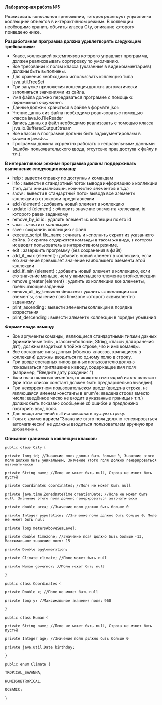 **Лабораторная работа №5**

Реализовать консольное приложение, которое реализует управление коллекцией объектов в интерактивном режиме. В коллекции необходимо хранить объекты класса City, описание которого приведено ниже.

**Разработанная программа должна удовлетворять следующим требованиям:**

- Класс, коллекцией экземпляров которого управляет программа, должен реализовывать сортировку по умолчанию.
- Все требования к полям класса (указанные в виде комментариев) должны быть выполнены.
- Для хранения необходимо использовать коллекцию типа java.util.TreeSet
- При запуске приложения коллекция должна автоматически заполняться значениями из файла.
- Имя файла должно передаваться программе с помощью: переменная окружения.
- Данные должны храниться в файле в формате json
- Чтение данных из файла необходимо реализовать с помощью класса java.io.FileReader
- Запись данных в файл необходимо реализовать с помощью класса java.io.BufferedOutputStream
- Все классы в программе должны быть задокументированы в формате javadoc.
- Программа должна корректно работать с неправильными данными (ошибки пользовательского ввода, отсутсвие прав доступа к файлу и т.п.).

**В интерактивном режиме программа должна поддерживать выполнение следующих команд:**

- help : вывести справку по доступным командам
- info : вывести в стандартный поток вывода информацию о коллекции (тип, дата инициализации, количество элементов и т.д.)
- show : вывести в стандартный поток вывода все элементы коллекции в строковом представлении
- add {element} : добавить новый элемент в коллекцию
- update id {element} : обновить значение элемента коллекции, id которого равен заданному
- remove_by_id id : удалить элемент из коллекции по его id
- clear : очистить коллекцию
- save : сохранить коллекцию в файл
- execute_script file_name : считать и исполнить скрипт из указанного файла. В скрипте содержатся команды в таком же виде, в котором их вводит пользователь в интерактивном режиме.
- exit : завершить программу (без сохранения в файл)
- add_if_max {element} : добавить новый элемент в коллекцию, если его значение превышает значение наибольшего элемента этой коллекции
- add_if_min {element} : добавить новый элемент в коллекцию, если его значение меньше, чем у наименьшего элемента этой коллекции
- remove_greater {element} : удалить из коллекции все элементы, превышающие заданный
- remove_all_by_timezone timezone : удалить из коллекции все элементы, значение поля timezone которого эквивалентно заданному
- print_ascending : вывести элементы коллекции в порядке возрастания
- print_descending : вывести элементы коллекции в порядке убывания

**Формат ввода команд:**

- Все аргументы команды, являющиеся стандартными типами данных (примитивные типы, классы-оболочки, String, классы для хранения дат), должны вводиться в той же строке, что и имя команды.
- Все составные типы данных (объекты классов, хранящиеся в коллекции) должны вводиться по одному полю в строку.
- При вводе составных типов данных пользователю должно показываться приглашение к вводу, содержащее имя поля (например, "Введите дату рождения:")
- Если поле является enum'ом, то вводится имя одной из его констант (при этом список констант должен быть предварительно выведен).
- При некорректном пользовательском вводе (введена строка, не являющаяся именем константы в enum'е; введена строка вместо числа; введённое число не входит в указанные границы и т.п.) должно быть показано сообщение об ошибке и предложено повторить ввод поля.
- Для ввода значений null использовать пустую строку.
- Поля с комментарием "Значение этого поля должно генерироваться автоматически" не должны вводиться пользователем вручную при добавлении.

**Описание хранимых в коллекции классов:**

`public class City {`

`private long id; //Значение поля должно быть больше 0, Значение этого поля должно быть уникальным, Значение этого поля должно генерироваться автоматически`
    
`private String name; //Поле не может быть null, Строка не может быть пустой`
    
`private Coordinates coordinates; //Поле не может быть null`
    
`private java.time.ZonedDateTime creationDate; //Поле не может быть null, Значение этого поля должно генерироваться автоматически`
    
`private double area; //Значение поля должно быть больше 0`
    
`private Integer population; //Значение поля должно быть больше 0, Поле не может быть null`
    
`private long metersAboveSeaLevel;`
    
`private double timezone; //Значение поля должно быть больше -13, Максимальное значение поля: 15`
    
`private Double agglomeration;`
    
`private Climate climate; //Поле может быть null`
    
`private Human governor; //Поле может быть null`
    
`}`

`public class Coordinates {`

`private Double x; //Поле не может быть null`
    
`private long y; //Максимальное значение поля: 960`
    
`}`

`public class Human {`

`private String name; //Поле не может быть null, Строка не может быть пустой`
    
`private Integer age; //Значение поля должно быть больше 0`
    
`private java.util.Date birthday;`
    
`}`

`public enum Climate {`

`TROPICAL_SAVANNA,`
    
`HUMIDSUBTROPICAL,`
    
`OCEANIC;`
    
`}`
